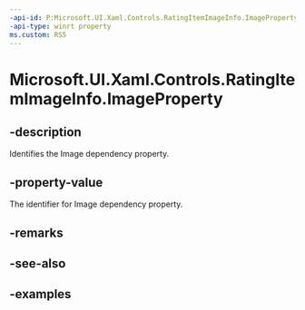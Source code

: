 ```yaml
---
-api-id: P:Microsoft.UI.Xaml.Controls.RatingItemImageInfo.ImageProperty
-api-type: winrt property
ms.custom: RS5
---
```

<!-- Property syntax.
public DependencyProperty ImageProperty { get; }
-->

# Microsoft.UI.Xaml.Controls.RatingItemImageInfo.ImageProperty


## -description

Identifies the Image dependency property.


## -property-value

The identifier for Image dependency property.


## -remarks


## -see-also


## -examples


